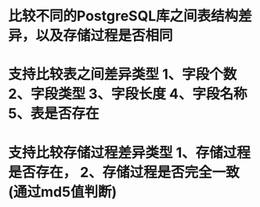 # 比较不同的PostgreSQL库之间表结构差异，以及存储过程是否相同
# 支持比较表之间差异类型 1、字段个数 2、字段类型 3、字段长度 4、字段名称 5、表是否存在
# 支持比较存储过程差异类型 1、存储过程是否存在， 2、存储过程是否完全一致(通过md5值判断)        
#
#

